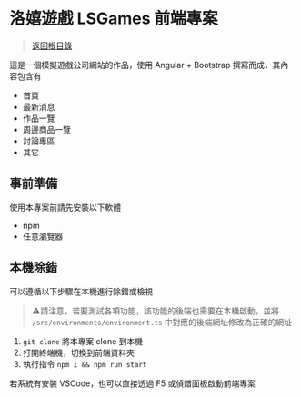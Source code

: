# 洛嬉遊戲 LSGames 前端專案

> [返回根目錄](https://github.com/samuikaze/my-work-2023)

這是一個模擬遊戲公司網站的作品，使用 Angular + Bootstrap 撰寫而成，其內容包含有

- 首頁
- 最新消息
- 作品一覽
- 周邊商品一覽
- 討論專區
- 其它

## 事前準備

使用本專案前請先安裝以下軟體

- npm
- 任意瀏覽器

## 本機除錯

可以遵循以下步驟在本機進行除錯或檢視

> ⚠️請注意，若要測試各項功能，該功能的後端也需要在本機啟動，並將 `/src/environments/environment.ts` 中對應的後端網址修改為正確的網址

1. `git clone` 將本專案 clone 到本機
2. 打開終端機，切換到前端資料夾
3. 執行指令 `npm i && npm run start`

若系統有安裝 VSCode，也可以直接透過 F5 或偵錯面板啟動前端專案
